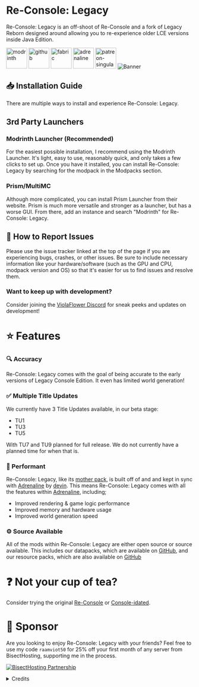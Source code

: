 # Re-Console: Legacy
Re-Console: Legacy is an off-shoot of Re-Console and a fork of Legacy Reborn designed around allowing you to re-experience older LCE versions inside Java Edition.

[<img alt="modrinth" height="56" src="https://cdn.jsdelivr.net/npm/@intergrav/devins-badges@3/assets/cozy/available/modrinth_vector.svg">](https://modrinth.com/project/rc-legacy)
[<img alt="github" height="56" src="https://cdn.jsdelivr.net/npm/@intergrav/devins-badges@3/assets/cozy/available/github_vector.svg">](https://github.com/ViolaFlower/Re-Console-Legacy/releases) [<img alt="fabric" height="56" src="https://cdn.jsdelivr.net/npm/@intergrav/devins-badges@3/assets/cozy/supported/fabric_vector.svg">](https://fabricmc.net/) [<img alt="adrenaline" height="56" src="https://cdn.jsdelivr.net/npm/@intergrav/devins-badges@3/assets/cozy/built-with/adrenaline_vector.svg">](https://modrinth.com/modpack/adrenaline) [<img alt="patreon-singular" height="56" src="https://cdn.jsdelivr.net/npm/@intergrav/devins-badges@3/assets/cozy/donate/patreon-singular_vector.svg">](https://www.patreon.com/c/ViolaFlower)
![Banner](https://cdn.modrinth.com/data/cached_images/2b861171468a2d4cdb861a8956ee60fe0fb114fc.webp)

## 📥 Installation Guide
There are multiple ways to install and experience Re-Console: Legacy.
## 3rd Party Launchers
### Modrinth Launcher (Recommended)

For the easiest possible installation, I recommend using the Modrinth Launcher. It's light, easy to use, reasonably quick, and only takes a few clicks to set up. Once you have it installed, you can install Re-Console: Legacy by searching for the modpack in the Modpacks section.

### Prism/MultiMC
Although more complicated, you can install Prism Launcher from their website. Prism is much more versatile and stronger as a launcher, but has a worse GUI. From there, add an instance and search "Modrinth" for Re-Console: Legacy.


## 🐛 How to Report Issues
Please use the issue tracker linked at the top of the page if you are experiencing bugs, crashes, or other issues. Be sure to include necessary information like your hardware/software (such as the GPU and CPU, modpack version and OS) so that it's easier for us to find issues and resolve them.

### Want to keep up with development?
Consider joining the [ViolaFlower Discord](https://discord.gg/kprFeAn7Gq) for sneak peeks and updates on development!


# ⭐ Features

### 🔍 Accuracy
Re-Console: Legacy comes with the goal of being accurate to the early versions of Legacy Console Edition.
It even has limited world generation!

### ✅ Multiple Title Updates
We currently have 3 Title Updates available, in our beta stage:
- TU1
- TU3
- TU5

With TU7 and TU9 planned for full release. We do not currently have a planned time for when that is.

### 🚀 Performant
Re-Console: Legacy, like its [mother pack](https://modrinth.com/modpack/legacy-minecraft), is built off of and and kept in sync with [Adrenaline](https://modrinth.com/modpack/adrenaline) by [devin](https://modrinth.com/user/devin). This means Re-Console: Legacy comes with all the features within [Adrenaline](https://modrinth.com/modpack/adrenaline), including;
- Improved rendering & game logic performance 
- Improved memory and hardware usage 
- Improved world generation speed 

### ⚙️ Source Available
All of the mods within Re-Console: Legacy are either open source or source available. This includes our datapacks, which are available on [GitHub](https://github.com/ViolaFlower/RC-L-datapacks), and our resource packs, which are also available on [GitHub](https://github.com/ViolaFlower/RC-L-Resources)

# ❓ Not your cup of tea?
Consider trying the original [Re-Console](https://modrinth.com/modpack/legacy-minecraft) or [Console-idated](https://modrinth.com/modpack/console-idated).

# 🍉 Sponsor
Are you looking to enjoy Re-Console: Legacy with your friends? Feel free to use my code ``raamviot50`` for 25% off your first month of any server from BisectHosting, supporting me in the process.

[![BisectHosting Partnership](https://cdn.modrinth.com/data/cached_images/3d811a958c28645cf1007ccc3d90cb282921bf7f.webp)](https://bisecthosting.com/raamviot50)


<details>
<summary>Credits</summary>

## Owner
- omo50/bowen

## Developers
- omo50
- Panduino

## Attribution
- Permdog99 for making Legacy Reborn, which this project forked from
    > [Legacy Reborn was originally under the GNU Lesser General Public License 2.1](https://web.archive.org/web/20241209054650/https://modrinth.com/modpack/legacy-reborn)
